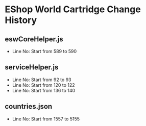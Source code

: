 # EShop World Cartridge Change History

## eswCoreHelper.js
- Line No: Start from 589 to 590

## serviceHelper.js
- Line No: Start from 92 to 93
- Line No: Start from 120 to 122
- Line No: Start from 136 to 140

## countries.json
- Line No: Start from 1557 to 5155

